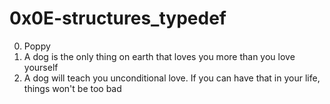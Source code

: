 <h1>0x0E-structures_typedef</h1>

00. Poppy<br>
01. A dog is the only thing on earth that loves you more than you love yourself<br>
02. A dog will teach you unconditional love. If you can have that in your life, things won't be too bad<br>
